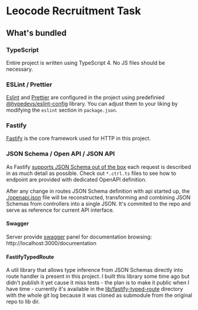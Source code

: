 # Leocode Recruitment Task

## What's bundled

### TypeScript

Entire project is written using TypeScript 4. No JS files should be necessary.

### ESLint / Prettier

[Eslint](https://eslint.org) and [Prettier](https://prettier.io) are configured in the project using predefinied [@hypedevs/eslint-config](https://github.com/hypedevs/eslint-config) library. You can adjust them to your liking by modifying the `eslint` section in `package.json`.

### Fastify

[Fastify](https://fastify.io) is the core framework used for HTTP in this project.

### JSON Schema / Open API / JSON API

As Fastify [supports JSON Schema out of the box](https://www.fastify.io/docs/v2.2.x/Validation-and-Serialization/) each request is described in as much detail as possible. Check out `*.ctrl.ts` files to see how to endpoint are provided with dedicated OpenAPI definition.

After any change in routes JSON Schema definition with api started up, the [./openapi.json](./openapi.json) file will be reconstructed, transforming and combining JSON Schemas from controllers into a single JSON. It's commited to the repo and serve as reference for current API interface.

#### Swagger
Server provide [swagger](https://swagger.io/) panel for documentation browsing: http://localhost:3000/documentation

#### FastifyTypedRoute
A util library that allows type inference from JSON Schemas directly into route handler is present in this project. I built this library some time ago but didn't publish it yet cause it miss tests - the plan is to make it public when I have time - currently it's available in the [lib/fastify-typed-route](./lib/fastifty-typed-route) directory with the whole git log because it was cloned as submodule from the original repo to lib dir.